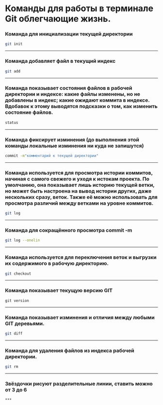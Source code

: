 # Команды для работы в терминале Git облегчающие жизнь.

### Команда для инициализации текущей директории
```sh
git init
```
***
### Команда добавляет файл в текущий индекс
```sh
git add
```
***
### Команда показывает состояния файлов в рабочей директории и индексе: какие файлы изменены, но не добавлены в индекс; какие ожидают коммита в индексе. Вдобавок к этому выводятся подсказки о том, как изменить состояние файлов.
```sh
status
``` 
***
### Команда фиксирует изминения (до выполнения этой команды локальные изминения ни куда не запишутся)
```sh
commit -m"комментарий к текущей директории"
```
***
### Команда используется для просмотра истории коммитов, начиная с самого свежего и уходя к истокам проекта. По умолчанию, она показывает лишь историю текущей ветки, но может быть настроена на вывод истории других, даже нескольких сразу, веток. Также её можно использовать для просмотра различий между ветками на уровне коммитов.
```sh
git log
```
***
### Команда для сокращённого просмотра commit -m
```sh
git log --onelin
```
***
### Команда используется для переключения веток и выгрузки их содержимого в рабочую директорию.
```sh
git checkout
```
***
### Команда показывает текущую версию GIT
```
git version
```
***
### Команда показывает изминения и отличия между любыми GIT деревьями.
```sh
git diff
```

***

### Команда для удаления файлов из индекса рабочей директории.

```sh
git rm 
```
***
### Звёздочки рисуют разделительные линии, ставить можно от 3 до 6
```sh
***
```